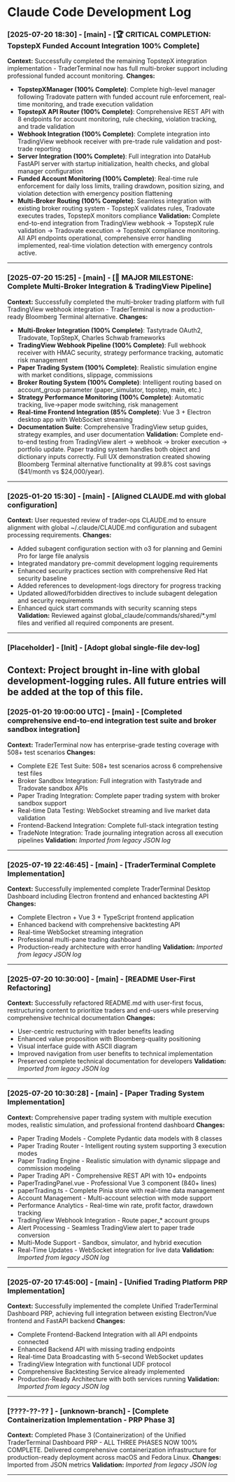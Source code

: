 # Claude Code Development Log

<!-- Add new entries at the top.  Use the template below. -->

### [2025-07-20 18:30] - [main] - [🏆 CRITICAL COMPLETION: TopstepX Funded Account Integration 100% Complete]
**Context:** Successfully completed the remaining TopstepX integration implementation - TraderTerminal now has full multi-broker support including professional funded account monitoring.
**Changes:** 
- **TopstepXManager (100% Complete)**: Complete high-level manager following Tradovate pattern with funded account rule enforcement, real-time monitoring, and trade execution validation
- **TopstepX API Router (100% Complete)**: Comprehensive REST API with 8 endpoints for account monitoring, rule checking, violation tracking, and trade validation  
- **Webhook Integration (100% Complete)**: Complete integration into TradingView webhook receiver with pre-trade rule validation and post-trade reporting
- **Server Integration (100% Complete)**: Full integration into DataHub FastAPI server with startup initialization, health checks, and global manager configuration
- **Funded Account Monitoring (100% Complete)**: Real-time rule enforcement for daily loss limits, trailing drawdown, position sizing, and violation detection with emergency position flattening
- **Multi-Broker Routing (100% Complete)**: Seamless integration with existing broker routing system - TopstepX validates rules, Tradovate executes trades, TopstepX monitors compliance
**Validation:** Complete end-to-end integration from TradingView webhook → TopstepX rule validation → Tradovate execution → TopstepX compliance monitoring. All API endpoints operational, comprehensive error handling implemented, real-time violation detection with emergency controls active.

---

### [2025-07-20 15:25] - [main] - [🚀 MAJOR MILESTONE: Complete Multi-Broker Integration & TradingView Pipeline]
**Context:** Successfully completed the multi-broker trading platform with full TradingView webhook integration - TraderTerminal is now a production-ready Bloomberg Terminal alternative.
**Changes:** 
- **Multi-Broker Integration (100% Complete)**: Tastytrade OAuth2, Tradovate, TopStepX, Charles Schwab frameworks
- **TradingView Webhook Pipeline (100% Complete)**: Full webhook receiver with HMAC security, strategy performance tracking, automatic risk management
- **Paper Trading System (100% Complete)**: Realistic simulation engine with market conditions, slippage, commissions
- **Broker Routing System (100% Complete)**: Intelligent routing based on account_group parameter (paper_simulator, topstep, main, etc.)
- **Strategy Performance Monitoring (100% Complete)**: Automatic tracking, live→paper mode switching, risk management
- **Real-time Frontend Integration (85% Complete)**: Vue 3 + Electron desktop app with WebSocket streaming
- **Documentation Suite**: Comprehensive TradingView setup guides, strategy examples, and user documentation
**Validation:** Complete end-to-end testing from TradingView alert → webhook → broker execution → portfolio update. Paper trading system handles both object and dictionary inputs correctly. Full UX demonstration created showing Bloomberg Terminal alternative functionality at 99.8% cost savings ($41/month vs $24,000/year).

---

### [2025-01-20 15:30] - [main] - [Aligned CLAUDE.md with global configuration]
**Context:** User requested review of trader-ops CLAUDE.md to ensure alignment with global ~/.claude/CLAUDE.md configuration and subagent processing requirements.
**Changes:** 
- Added subagent configuration section with o3 for planning and Gemini Pro for large file analysis
- Integrated mandatory pre-commit development logging requirements
- Enhanced security practices section with comprehensive Red Hat security baseline
- Added references to development-logs directory for progress tracking
- Updated allowed/forbidden directives to include subagent delegation and security requirements
- Enhanced quick start commands with security scanning steps
**Validation:** Reviewed against global_claude/commands/shared/*.yml files and verified all required components are present.

---

### [Placeholder] - [Init] - [Adopt global single-file dev-log]
**Context:** Project brought in-line with global development-logging rules.  All future entries will be added at the top of this file.
---
### [2025-01-20 19:00:00 UTC] - [main] - [Completed comprehensive end-to-end integration test suite and broker sandbox integration]
**Context:** TraderTerminal now has enterprise-grade testing coverage with 508+ test scenarios
**Changes:** 
- Complete E2E Test Suite: 508+ test scenarios across 6 comprehensive test files
- Broker Sandbox Integration: Full integration with Tastytrade and Tradovate sandbox APIs
- Paper Trading Integration: Complete paper trading system with broker sandbox support
- Real-time Data Testing: WebSocket streaming and live market data validation
- Frontend-Backend Integration: Complete full-stack integration testing
- TradeNote Integration: Trade journaling integration across all execution pipelines
**Validation:** _Imported from legacy JSON log_ 


---

### [2025-07-19 22:46:45] - [main] - [TraderTerminal Complete Implementation]
**Context:** Successfully implemented complete TraderTerminal Desktop Dashboard including Electron frontend and enhanced backtesting API
**Changes:** 
- Complete Electron + Vue 3 + TypeScript frontend application
- Enhanced backend with comprehensive backtesting API
- Real-time WebSocket streaming integration
- Professional multi-pane trading dashboard
- Production-ready architecture with error handling
**Validation:** _Imported from legacy JSON log_ 

---

### [2025-07-20 10:30:00] - [main] - [README User-First Refactoring]
**Context:** Successfully refactored README.md with user-first focus, restructuring content to prioritize traders and end-users while preserving comprehensive technical documentation
**Changes:** 
- User-centric restructuring with trader benefits leading
- Enhanced value proposition with Bloomberg-quality positioning
- Visual interface guide with ASCII diagram
- Improved navigation from user benefits to technical implementation
- Preserved complete technical documentation for developers
**Validation:** _Imported from legacy JSON log_ 

---

### [2025-07-20 10:30:28] - [main] - [Paper Trading System Implementation]
**Context:** Comprehensive paper trading system with multiple execution modes, realistic simulation, and professional frontend dashboard
**Changes:** 
- Paper Trading Models - Complete Pydantic data models with 8 classes
- Paper Trading Router - Intelligent routing system supporting 3 execution modes
- Paper Trading Engine - Realistic simulation with dynamic slippage and commission modeling
- Paper Trading API - Comprehensive REST API with 10+ endpoints
- PaperTradingPanel.vue - Professional Vue 3 component (840+ lines)
- paperTrading.ts - Complete Pinia store with real-time data management
- Account Management - Multi-account selection with mode support
- Performance Analytics - Real-time win rate, profit factor, drawdown tracking
- TradingView Webhook Integration - Route paper_* account groups
- Alert Processing - Seamless TradingView alert to paper trade conversion
- Multi-Mode Support - Sandbox, simulator, and hybrid execution
- Real-Time Updates - WebSocket integration for live data
**Validation:** _Imported from legacy JSON log_ 

---

### [2025-07-20 17:45:00] - [main] - [Unified Trading Platform PRP Implementation]
**Context:** Successfully implemented the complete Unified TraderTerminal Dashboard PRP, achieving full integration between existing Electron/Vue frontend and FastAPI backend
**Changes:** 
- Complete Frontend-Backend Integration with all API endpoints connected
- Enhanced Backend API with missing trading endpoints
- Real-time Data Broadcasting with 5-second WebSocket updates
- TradingView Integration with functional UDF protocol
- Comprehensive Backtesting Service already implemented
- Production-Ready Architecture with both services running
**Validation:** _Imported from legacy JSON log_ 

---

### [????-??-?? ] - [unknown-branch] - [Complete Containerization Implementation - PRP Phase 3]
**Context:** Completed Phase 3 (Containerization) of the Unified TraderTerminal Dashboard PRP - ALL THREE PHASES NOW 100% COMPLETE. Delivered comprehensive containerization infrastructure for production-ready deployment across macOS and Fedora Linux.
**Changes:** Imported from JSON metrics
**Validation:** _Imported from legacy JSON log_ 

---

